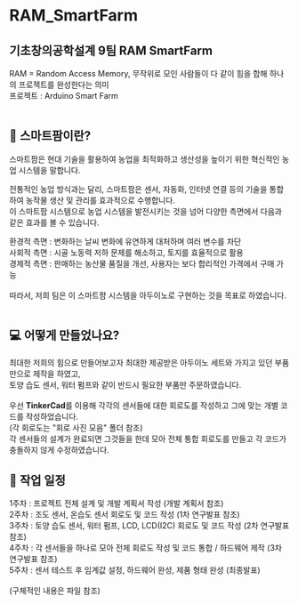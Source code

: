 # RAM_SmartFarm
## 기초창의공학설계 9팀 RAM SmartFarm
RAM = Random Access Memory, 무작위로 모인 사람들이 다 같이 힘을 합해 하나의 프로젝트를 완성한다는 의미<br/>
프로젝트 : Arduino Smart Farm
<br/><br/>

## 🌱 스마트팜이란?
스마트팜은 현대 기술을 활용하여 농업을 최적화하고 생산성을 높이기 위한 혁신적인 농업 시스템을 말합니다.

전통적인 농업 방식과는 달리, 스마트팜은 센서, 자동화, 인터넷 연결 등의 기술을 통합하여 농작물 생산 및 관리를 효과적으로 수행합니다.<br/>
이 스마트팜 시스템으로 농업 시스템을 발전시키는 것을 넘어 다양한 측면에서 다음과 같은 효과를 볼 수 있습니다.<br/>

환경적 측면 : 변화하는 날씨 변화에 유연하게 대처하며 여러 변수를 차단<br/>
사회적 측면 : 시골 노동력 저하 문제를 해소하고, 토지를 효율적으로 활용<br/>
경제적 측면 : 판매하는 농산물 품질을 개선, 사용자는 보다 합리적인 가격에서 구매 가능<br/>
<br/>
따라서, 저희 팀은 이 스마트팜 시스템을 아두이노로 구현하는 것을 목표로 하였습니다.
<br/><br/>

## 💻 어떻게 만들었나요?
최대한 저희의 힘으로 만들어보고자 최대한 제공받은 아두이노 세트와 가지고 있던 부품만으로 제작을 하였고,<br/>
토양 습도 센서, 워터 펌프와 같이 반드시 필요한 부품만 주문하였습니다.<br/>
<br/>
우선 **TinkerCad**를 이용해 각각의 센서들에 대한 회로도를 작성하고 그에 맞는 개별 코드를 작성하었습니다.<br/>
(각 회로도는 "회로 사진 모음" 폴더 참조)<br/>
각 센서들의 설계가 완료되면 그것들을 한데 모아 전체 통합 회로도를 만들고 각 코드가 충돌하지 않게 수정하였습니다.<br/>





## 📅 작업 일정
1주차 : 프로젝트 전체 설계 및 개발 계획서 작성 (개발 계획서 참조)<br/>
2주차 : 조도 센서, 온습도 센서 회로도 및 코드 작성 (1차 연구발표 참조)<br/>
3주차 : 토양 습도 센서, 워터 펌프, LCD, LCD(I2C) 회로도 및 코드 작성 (2차 연구발표 참조)<br/>
4주차 : 각 센서들을 하나로 모아 전체 회로도 작성 및 코드 통합 / 하드웨어 제작 (3차 연구발표 참조)<br/>
5주차 : 센서 테스트 후 임계값 설정, 하드웨어 완성, 제품 형태 완성 (최종발표)<br/>
<br/>
(구체적인 내용은 파일 참조)

## 
